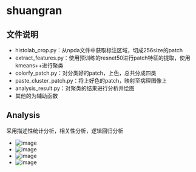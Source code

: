 # shuangran
## 文件说明
- histolab_crop.py：从npda文件中获取标注区域，切成256size的patch
- extract_features.py：使用预训练的resnet50进行patch特征的提取，使用kmeans++进行聚类
- colorfy_patch.py：对分类好的patch，上色，总共分成四类
- paste_cluster_patch.py：将上好色的patch，映射至病理图像上
- analysis_result.py：对聚类的结果进行分析并绘图
- 其他的为辅助函数
## Analysis
采用描述性统计分析，相关性分析，逻辑回归分析
- ![image](https://github.com/lihua8848/shuangran/assets/54617440/5cab65ff-384b-40f7-af35-b834a65aa34a)
- ![image](https://github.com/lihua8848/shuangran/assets/54617440/1f37e641-584c-4d20-a677-e864536b65de)
- ![image](https://github.com/lihua8848/shuangran/assets/54617440/25915ecf-6e2b-4cde-8614-bda8e5e34e4a)
- ![image](https://github.com/lihua8848/shuangran/assets/54617440/16405895-4571-488f-92f8-b9696627c709)



